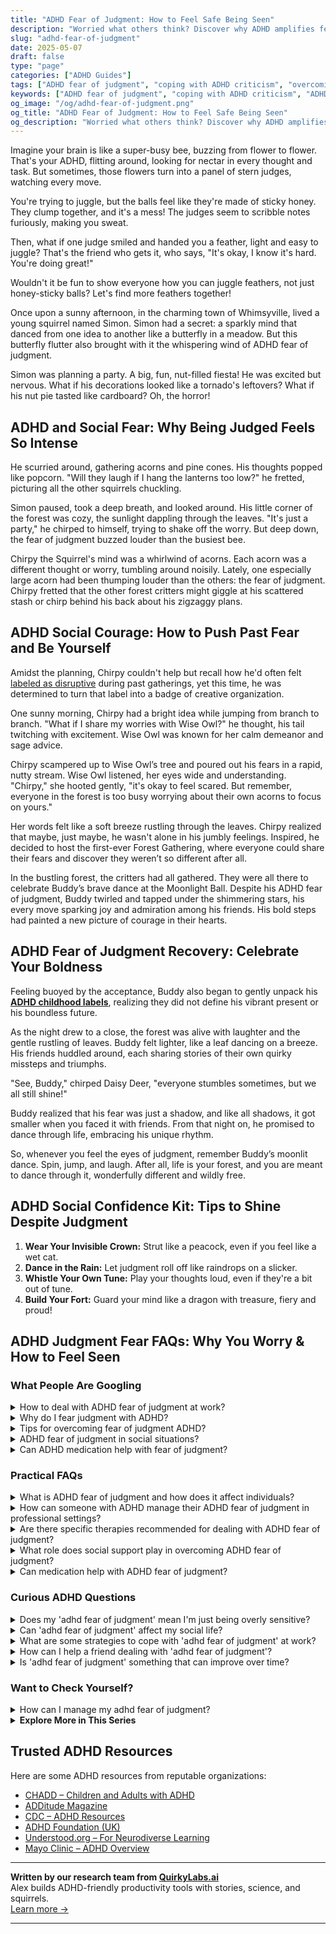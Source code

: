 ```yaml
---
title: "ADHD Fear of Judgment: How to Feel Safe Being Seen"
description: "Worried what others think? Discover why ADHD amplifies fear of judgment—and learn how to embrace your quirks with confidence, joy, and a sprinkle of rebellion."
slug: "adhd-fear-of-judgment"
date: 2025-05-07
draft: false
type: "page"
categories: ["ADHD Guides"]
tags: ["ADHD fear of judgment", "coping with ADHD criticism", "overcoming ADHD stigma", "ADHD social anxiety", "ADHD acceptance", "ADHD self-esteem", "ADHD supportive friendships"]
keywords: ["ADHD fear of judgment", "coping with ADHD criticism", "ADHD social anxiety", "overcoming ADHD stigma", "self-esteem with ADHD", "ADHD and fear of rejection", "embracing ADHD identity"]
og_image: "/og/adhd-fear-of-judgment.png"
og_title: "ADHD Fear of Judgment: How to Feel Safe Being Seen"
og_description: "Worried what others think? Discover why ADHD amplifies fear of judgment—and learn how to embrace your quirks with confidence, joy, and a sprinkle of rebellion."
---
```


Imagine your brain is like a super-busy bee, buzzing from flower to flower. That's your ADHD, flitting around, looking for nectar in every thought and task. But sometimes, those flowers turn into a panel of stern judges, watching every move.

You're trying to juggle, but the balls feel like they're made of sticky honey. They clump together, and it's a mess! The judges seem to scribble notes furiously, making you sweat.

Then, what if one judge smiled and handed you a feather, light and easy to juggle? That's the friend who gets it, who says, "It's okay, I know it's hard. You're doing great!"

Wouldn't it be fun to show everyone how you can juggle feathers, not just honey-sticky balls? Let's find more feathers together!

Once upon a sunny afternoon, in the charming town of Whimsyville, lived a young squirrel named Simon. Simon had a secret: a sparkly mind that danced from one idea to another like a butterfly in a meadow. But this butterfly flutter also brought with it the whispering wind of ADHD fear of judgment.

Simon was planning a party. A big, fun, nut-filled fiesta! He was excited but nervous. What if his decorations looked like a tornado's leftovers? What if his nut pie tasted like cardboard? Oh, the horror!

## ADHD and Social Fear: Why Being Judged Feels So Intense

He scurried around, gathering acorns and pine cones. His thoughts popped like popcorn. "Will they laugh if I hang the lanterns too low?" he fretted, picturing all the other squirrels chuckling.

Simon paused, took a deep breath, and looked around. His little corner of the forest was cozy, the sunlight dappling through the leaves. "It's just a party," he chirped to himself, trying to shake off the worry. But deep down, the fear of judgment buzzed louder than the busiest bee.

Chirpy the Squirrel's mind was a whirlwind of acorns. Each acorn was a different thought or worry, tumbling around noisily. Lately, one especially large acorn had been thumping louder than the others: the fear of judgment. Chirpy fretted that the other forest critters might giggle at his scattered stash or chirp behind his back about his zigzaggy plans.

## ADHD Social Courage: How to Push Past Fear and Be Yourself

Amidst the planning, Chirpy couldn't help but recall how he'd often felt [labeled as disruptive](/pages/adhd-labeled-as-disruptive/) during past gatherings, yet this time, he was determined to turn that label into a badge of creative organization.

One sunny morning, Chirpy had a bright idea while jumping from branch to branch. "What if I share my worries with Wise Owl?" he thought, his tail twitching with excitement. Wise Owl was known for her calm demeanor and sage advice.

Chirpy scampered up to Wise Owl’s tree and poured out his fears in a rapid, nutty stream. Wise Owl listened, her eyes wide and understanding. "Chirpy," she hooted gently, "it's okay to feel scared. But remember, everyone in the forest is too busy worrying about their own acorns to focus on yours."

Her words felt like a soft breeze rustling through the leaves. Chirpy realized that maybe, just maybe, he wasn't alone in his jumbly feelings. Inspired, he decided to host the first-ever Forest Gathering, where everyone could share their fears and discover they weren’t so different after all.

In the bustling forest, the critters had all gathered. They were all there to celebrate Buddy’s brave dance at the Moonlight Ball. Despite his ADHD fear of judgment, Buddy twirled and tapped under the shimmering stars, his every move sparking joy and admiration among his friends. His bold steps had painted a new picture of courage in their hearts.

## ADHD Fear of Judgment Recovery: Celebrate Your Boldness

Feeling buoyed by the acceptance, Buddy also began to gently unpack his **[ADHD childhood labels](/pages/adhd-childhood-labels/)**, realizing they did not define his vibrant present or his boundless future.

As the night drew to a close, the forest was alive with laughter and the gentle rustling of leaves. Buddy felt lighter, like a leaf dancing on a breeze. His friends huddled around, each sharing stories of their own quirky missteps and triumphs.

"See, Buddy," chirped Daisy Deer, "everyone stumbles sometimes, but we all still shine!"

Buddy realized that his fear was just a shadow, and like all shadows, it got smaller when you faced it with friends. From that night on, he promised to dance through life, embracing his unique rhythm.

So, whenever you feel the eyes of judgment, remember Buddy’s moonlit dance. Spin, jump, and laugh. After all, life is your forest, and you are meant to dance through it, wonderfully different and wildly free.

## ADHD Social Confidence Kit: Tips to Shine Despite Judgment

1. **Wear Your Invisible Crown:** Strut like a peacock, even if you feel like a wet cat.
2. **Dance in the Rain:** Let judgment roll off like raindrops on a slicker.
3. **Whistle Your Own Tune:** Play your thoughts loud, even if they're a bit out of tune.
4. **Build Your Fort:** Guard your mind like a dragon with treasure, fiery and proud!

## ADHD Judgment Fear FAQs: Why You Worry & How to Feel Seen

### What People Are Googling

<details><summary>How to deal with ADHD fear of judgment at work?</summary><p>Absolutely, feeling judged at work, especially when you have ADHD, can really be tough. To ease this fear, start by acknowledging your feelings as completely valid and understandable. Consider having an open conversation with a trusted coworker or supervisor about your ADHD, focusing on how it affects you and the strategies you use to manage your tasks effectively. This can lead to greater understanding and support. Also, remember to celebrate your unique strengths and contributions, as these are what truly define your value at work.</p></details>
<details><summary>Why do I fear judgment with ADHD?</summary><p>It’s completely understandable to feel that way! Many people with ADHD worry about judgment because they might have experienced misunderstandings or criticisms about behaviors that are linked to ADHD traits, like forgetfulness or difficulty staying on task. Remember, ADHD involves differences in brain wiring that affect how you manage attention, impulsivity, and organization. It’s important to recognize that these feelings are valid, and you’re definitely not alone in this. Let’s focus on strategies that help build confidence and understanding, both within yourself and with others around you.</p></details>
<details><summary>Tips for overcoming fear of judgment ADHD?</summary><p>Absolutely, overcoming the fear of judgment, especially when you have ADHD, can indeed feel daunting, but remember, you're not alone in this. A great starting point is to acknowledge your feelings without harsh self-judgment — recognizing that everyone has their unique struggles helps put your fears into perspective. Try to surround yourself with supportive friends or groups who understand ADHD; this safe environment can boost your confidence and reduce feelings of being judged. Lastly, practicing self-compassion can be incredibly empowering, reminding you that it’s okay to be a work in progress.</p></details>
<details><summary>ADHD fear of judgment in social situations?</summary><p>Absolutely, feeling anxious about judgment in social settings is a common experience for many with ADHD. This worry often stems from past experiences of misunderstandings or not feeling in sync with others. Remember, it’s okay to feel this way, and you’re definitely not alone in these feelings. One gentle step could be to share small parts of your experiences with trusted friends or peers who might understand or relate. This can sometimes help ease the sense of isolation and build more authentic connections.</p></details>
<details><summary>Can ADHD medication help with fear of judgment?</summary><p>Absolutely, that's a great question! ADHD medication can indeed help with managing the fear of judgment. This type of worry often stems from difficulties in maintaining focus or impulsivity, which medication can help mitigate. By enhancing your ability to regulate attention and behavior, medication might make social situations feel more manageable and less intimidating. Always remember, it's perfectly okay to seek help and explore options that can make you feel more comfortable and confident in your interactions!</p></details>



### Practical FAQs

<details><summary>What is ADHD fear of judgment and how does it affect individuals?</summary><p>Absolutely, it's so important to understand this aspect of ADHD! The fear of judgment in individuals with ADHD can often stem from past experiences of criticism or misunderstanding about their actions and behaviors, which are influenced by their symptoms. This fear can lead to feelings of anxiety or reluctance in social interactions or new situations, where they might worry about being evaluated negatively. It’s like carrying a little backpack of worries that sometimes makes stepping into the world a bit more daunting. However, recognizing this fear and gently working through it with understanding and support can truly lighten that load.</p></details>
<details><summary>How can someone with ADHD manage their ADHD fear of judgment in professional settings?</summary><p>It's really common to feel a bit on edge about judgment, especially in professional settings where you want to put your best foot forward. A good starting point is to recognize and acknowledge these feelings without harsh self-criticism. Remember, everyone, ADHD or not, deals with some form of self-doubt or anxiety. You might find it helpful to confide in a trusted colleague or mentor who understands and supports your unique working style. They can offer not just reassurance but practical strategies that align with your strengths. Remember, your unique perspectives and energy are valuable assets to your team!</p></details>
<details><summary>Are there specific therapies recommended for dealing with ADHD fear of judgment?</summary><p>Absolutely, and it's wonderful that you're looking into this! Cognitive Behavioral Therapy (CBT) is highly recommended as it helps in identifying and altering the negative thought patterns associated with fear of judgment. Another supportive therapy is Acceptance and Commitment Therapy (ACT), which focuses on embracing your thoughts and feelings rather than fighting them, fostering a more compassionate self-view. Exploring these therapies with a professional can be a comforting and empowering experience, helping you navigate these feelings with lots of understanding and support.</p></details>
<details><summary>What role does social support play in overcoming ADHD fear of judgment?</summary><p>Social support plays a crucial and comforting role in managing the fear of judgment often associated with ADHD. When you have supportive friends, family, or peers who understand the challenges of ADHD, it creates a safe space for you to express yourself and make mistakes without harsh judgment. This kind of environment not only boosts your self-esteem but also encourages you to embrace your unique qualities and coping strategies. So, remember, having a supportive circle is like having a cozy, reassuring blanket that helps shield you from external criticisms and fosters personal growth and acceptance.</p></details>
<details><summary>Can medication help with ADHD fear of judgment?</summary><p>Absolutely, medication can be a helpful tool in managing some of the challenges associated with ADHD, including easing the fear of judgment. Medication often improves focus and reduces impulsivity, which might make social interactions feel less daunting and more manageable. This can indirectly boost your confidence and reduce worries about being judged negatively by others. Remember, it's also important to pair medication with strategies like therapy or coaching to comprehensively address emotional concerns.</p></details>



### Curious ADHD Questions

<details><summary>Does my 'adhd fear of judgment' mean I'm just being overly sensitive?</summary><p>Not at all! Feeling a heightened fear of judgment is actually pretty common among folks with ADHD. This often stems from past experiences of being misunderstood or criticized for ADHD-related traits, like forgetfulness or time management struggles. It's important to recognize this as a valid emotional response, not just oversensitivity. Being aware of this fear can be the first step towards managing its impact on your life. Remember, you're not alone in feeling this way, and it's okay to seek support from those who understand your journey.</p></details>
<details><summary>Can 'adhd fear of judgment' affect my social life?</summary><p>Absolutely, feeling a fear of judgment can really influence your social interactions, and it's a common experience for many with ADHD. This fear might make you hesitant to join in on conversations or participate in group activities, worrying about how others perceive you. Remember, it's okay to feel this way, and you're definitely not alone. A good step might be to share your feelings with friends who understand, or even seek out a supportive group where you can connect with others who relate to what you're going through!</p></details>
<details><summary>What are some strategies to cope with 'adhd fear of judgment' at work?</summary><p>Feeling judged at work can truly amplify anxiety, but remember, you're not alone in feeling this way! A good strategy is to build a small support network at work — just one or two trusted colleagues with whom you can share feelings and get reassurances. It’s also helpful to keep a record of your accomplishments and positive feedback, which you can refer back to during moments of doubt. Lastly, practicing assertiveness can empower you to communicate your needs and boundaries clearly, reducing the fear of misunderstanding and judgment. Keep your chin up; you've got this!</p></details>
<details><summary>How can I help a friend dealing with 'adhd fear of judgment'?</summary><p>Absolutely, it's wonderful that you want to support your friend! A cozy start is to make sure they feel heard and understood without immediate judgment or unsolicited advice. You can gently encourage open conversations where they can express their feelings and fears, acknowledging their concerns with empathy and patience. Sharing a supportive space where they feel safe can significantly alleviate their fear of judgment. And remember, a little reassurance that you appreciate them just as they are can go a long way!</p></details>
<details><summary>Is 'adhd fear of judgment' something that can improve over time?</summary><p>Absolutely, the fear of judgment associated with ADHD can definitely improve over time! It's really common to feel this way, especially since ADHD can sometimes make things like organization, focus, or remembering details a bit trickier. With the right strategies and support, however, you can learn to manage these feelings more effectively. Remember, everyone progresses at their own pace, so be kind to yourself through the journey and celebrate the small victories along the way!</p></details>



### Want to Check Yourself?

<details><summary>How can I manage my adhd fear of judgment?</summary><p>Absolutely, facing the fear of judgment can feel daunting, but remember, you're not alone in this. A comforting first step is to share your feelings with trusted friends or a support group who understand ADHD. They can offer not just understanding but also personal insights and strategies that have worked for them. Additionally, consider working with a therapist or coach who specializes in ADHD to build coping strategies that are personalized for you. This way, you're not just tackling your fears, but you're doing so with a supportive team by your side.</p></details>

<script type="application/ld+json">
{
  "@context": "https://schema.org",
  "@type": "FAQPage",
  "mainEntity": [
    {
      "@type": "Question",
      "name": "How to deal with ADHD fear of judgment at work?",
      "acceptedAnswer": {
        "@type": "Answer",
        "text": "Absolutely, feeling judged at work, especially when you have ADHD, can really be tough. To ease this fear, start by acknowledging your feelings as completely valid and understandable. Consider having an open conversation with a trusted coworker or supervisor about your ADHD, focusing on how it affects you and the strategies you use to manage your tasks effectively. This can lead to greater understanding and support. Also, remember to celebrate your unique strengths and contributions, as these are what truly define your value at work."
      }
    },
    {
      "@type": "Question",
      "name": "Why do I fear judgment with ADHD?",
      "acceptedAnswer": {
        "@type": "Answer",
        "text": "It\u2019s completely understandable to feel that way! Many people with ADHD worry about judgment because they might have experienced misunderstandings or criticisms about behaviors that are linked to ADHD traits, like forgetfulness or difficulty staying on task. Remember, ADHD involves differences in brain wiring that affect how you manage attention, impulsivity, and organization. It\u2019s important to recognize that these feelings are valid, and you\u2019re definitely not alone in this. Let\u2019s focus on strategies that help build confidence and understanding, both within yourself and with others around you."
      }
    },
    {
      "@type": "Question",
      "name": "Tips for overcoming fear of judgment ADHD?",
      "acceptedAnswer": {
        "@type": "Answer",
        "text": "Absolutely, overcoming the fear of judgment, especially when you have ADHD, can indeed feel daunting, but remember, you're not alone in this. A great starting point is to acknowledge your feelings without harsh self-judgment \u2014 recognizing that everyone has their unique struggles helps put your fears into perspective. Try to surround yourself with supportive friends or groups who understand ADHD; this safe environment can boost your confidence and reduce feelings of being judged. Lastly, practicing self-compassion can be incredibly empowering, reminding you that it\u2019s okay to be a work in progress."
      }
    },
    {
      "@type": "Question",
      "name": "ADHD fear of judgment in social situations?",
      "acceptedAnswer": {
        "@type": "Answer",
        "text": "Absolutely, feeling anxious about judgment in social settings is a common experience for many with ADHD. This worry often stems from past experiences of misunderstandings or not feeling in sync with others. Remember, it\u2019s okay to feel this way, and you\u2019re definitely not alone in these feelings. One gentle step could be to share small parts of your experiences with trusted friends or peers who might understand or relate. This can sometimes help ease the sense of isolation and build more authentic connections."
      }
    },
    {
      "@type": "Question",
      "name": "Can ADHD medication help with fear of judgment?",
      "acceptedAnswer": {
        "@type": "Answer",
        "text": "Absolutely, that's a great question! ADHD medication can indeed help with managing the fear of judgment. This type of worry often stems from difficulties in maintaining focus or impulsivity, which medication can help mitigate. By enhancing your ability to regulate attention and behavior, medication might make social situations feel more manageable and less intimidating. Always remember, it's perfectly okay to seek help and explore options that can make you feel more comfortable and confident in your interactions!"
      }
    }
  ]
}
</script>
<script type="application/ld+json">
{
  "@context": "https://schema.org",
  "@type": "Article",
  "author": {
    "@type": "Person",
    "name": "QuirkyLabs",
    "url": "https://quirkylabs.ai/about"
  },
  "headline": "\"Beat ADHD Fear of Judgment: Embrace Joy & Confidence!\"",
  "mainEntityOfPage": "https://blog.quirkylabs.ai/pages/adhd-fear-of-judgment/",
  "datePublished": "2025-05-07"
}
</script>
<script type="application/ld+json">
{
  "@context": "https://schema.org",
  "@type": "BreadcrumbList",
  "itemListElement": [
    {
      "@type": "ListItem",
      "position": 1,
      "name": "Home",
      "item": "https://quirkylabs.ai/"
    },
    {
      "@type": "ListItem",
      "position": 2,
      "name": "Blog",
      "item": "https://blog.quirkylabs.ai/"
    },
    {
      "@type": "ListItem",
      "position": 3,
      "name": "\"Beat ADHD Fear of Judgment: Embrace Joy & Confidence!\"",
      "item": "https://blog.quirkylabs.ai/pages/adhd-fear-of-judgment/"
    }
  ]
}
</script>

<details>
<summary><strong>Explore More in This Series</strong></summary>

- [Adhd Silent Struggles](/pages/adhd-silent-struggles/)
- [Adhd Internalized Ableism](/pages/adhd-internalized-ableism/)
- [Adhd Trauma From Teachers](/pages/adhd-trauma-from-teachers/)
- [Adhd Feel Lazy](/pages/adhd-feel-lazy/)
- [Adhd Failure Identity](/pages/adhd-failure-identity/)
- [Adhd Carrying School Shame](/pages/adhd-carrying-school-shame/)
- [Adhd Fear Of Looking Dumb](/pages/adhd-fear-of-looking-dumb/)
- [Adhd Afraid Of Being Seen](/pages/adhd-afraid-of-being-seen/)
</details>



## Trusted ADHD Resources

Here are some ADHD resources from reputable organizations:

- [CHADD – Children and Adults with ADHD](https://chadd.org)
- [ADDitude Magazine](https://www.additudemag.com)
- [CDC – ADHD Resources](https://www.cdc.gov/ncbddd/adhd)
- [ADHD Foundation (UK)](https://www.adhdfoundation.org.uk)
- [Understood.org – For Neurodiverse Learning](https://www.understood.org)
- [Mayo Clinic – ADHD Overview](https://www.mayoclinic.org/diseases-conditions/adhd)


---

**Written by our research team from [QuirkyLabs.ai](https://quirkylabs.ai)**  
Alex builds ADHD-friendly productivity tools with stories, science, and squirrels.  
[Learn more →](https://quirkylabs.ai)

---